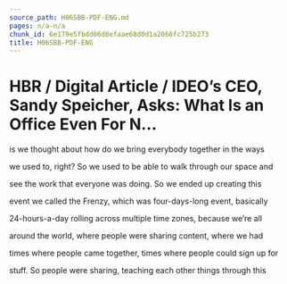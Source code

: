 ```yaml
---
source_path: H06SBB-PDF-ENG.md
pages: n/a-n/a
chunk_id: 6e179e5fbdd06d8efaae68d0d1a2066fc725b273
title: H06SBB-PDF-ENG
---
```

# HBR / Digital Article / IDEO’s CEO, Sandy Speicher, Asks: What Is an Office Even For N…

is we thought about how do we bring everybody together in the ways

we used to, right? So we used to be able to walk through our space and

see the work that everyone was doing. So we ended up creating this

event we called the Frenzy, which was four-days-long event, basically

24-hours-a-day rolling across multiple time zones, because we’re all

around the world, where people were sharing content, where we had

times where people came together, times where people could sign up for

stuff. So people were sharing, teaching each other things through this
